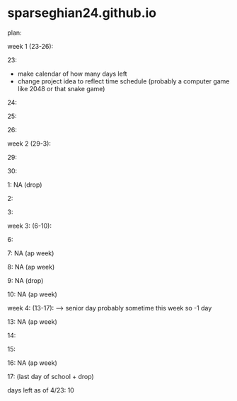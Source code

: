 # sparseghian24.github.io

plan:

week 1 (23-26):

23: 
- make calendar of how many days left  
- change project idea to reflect time schedule (probably a computer game like 2048 or that snake game)

24:

25: 

26: 

week 2 (29-3):

29:

30: 

1: NA (drop)

2: 

3:

week 3: (6-10):

6:

7: NA (ap week)

8: NA (ap week)

9: NA (drop) 

10: NA (ap week)

week 4: (13-17):
--> senior day probably sometime this week so -1 day 

13: NA (ap week)

14: 

15:

16: NA (ap week)

17: (last day of school + drop) 

days left as of 4/23: 10
